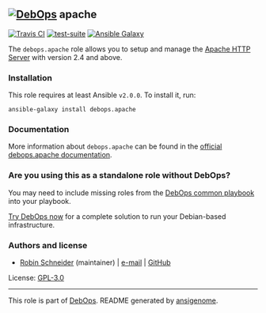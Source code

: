 ## [![DebOps](https://debops.org/images/debops-small.png)](https://debops.org) apache

<!-- This file was generated by Ansigenome. Do not edit this file directly but
     instead have a look at the files in the ./meta/ directory. -->

[![Travis CI](https://img.shields.io/travis/debops/ansible-apache.svg?style=flat)](https://travis-ci.org/debops/ansible-apache)
[![test-suite](https://img.shields.io/badge/test--suite-ansible--apache-blue.svg?style=flat)](https://github.com/debops/test-suite/tree/master/ansible-apache/)
[![Ansible Galaxy](https://img.shields.io/badge/galaxy-debops.apache-660198.svg?style=flat)](https://galaxy.ansible.com/debops/apache)


The ``debops.apache`` role allows you to setup and manage the [Apache HTTP Server]
with version 2.4 and above.

[Apache HTTP Server]: https://en.wikipedia.org/wiki/Apache_HTTP_Server

### Installation

This role requires at least Ansible `v2.0.0`. To install it, run:

```Shell
ansible-galaxy install debops.apache
```

### Documentation

More information about `debops.apache` can be found in the
[official debops.apache documentation](https://docs.debops.org/en/latest/ansible/roles/ansible-apache/docs/).



### Are you using this as a standalone role without DebOps?

You may need to include missing roles from the [DebOps common
playbook](https://github.com/debops/debops-playbooks/blob/master/playbooks/common.yml)
into your playbook.

[Try DebOps now](https://debops.org/) for a complete solution to run your Debian-based infrastructure.





### Authors and license

- [Robin Schneider](https://docs.debops.org/en/latest/debops-keyring/docs/entities.html#debops-keyring-entity-ypid) (maintainer) | [e-mail](mailto:ypid@riseup.net) | [GitHub](https://github.com/ypid)

License: [GPL-3.0](https://tldrlegal.com/license/gnu-general-public-license-v3-%28gpl-3%29)

***

This role is part of [DebOps](https://debops.org/). README generated by [ansigenome](https://github.com/nickjj/ansigenome/).
